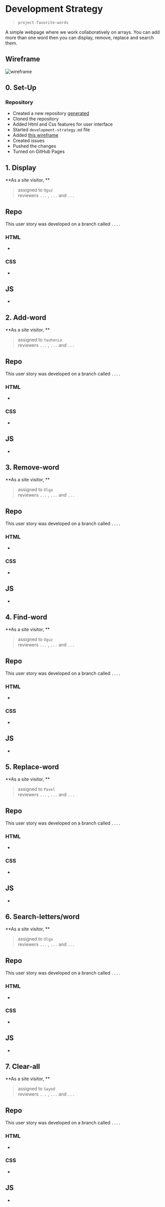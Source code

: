 # Development Strategy

> `project-favorite-words`

A simple webpage where we work collaboratively on arrays. You can add more than one word then you can display, remove, replace and search them.

## Wireframe

![wireframe](.\images\wireframe.png)

## 0. Set-Up

### Repository

- Created a new repository [generated](https://github.com/HackYourFutureBelgium/favorite-words)
- Cloned the repository
- Added Html and Css features for user interface
- Started `development-strategy.md` file 
- Added [this wireframe](.\images\wireframe.png)
- Created issues
- Pushed the changes
- Turned on GitHub Pages

## 1. Display

**As a site visitor, **

> assigned to `Oguz`  
> reviewers `...` , `...` and `...`

## Repo

This user story was developed on a branch called `....`

### HTML

- 

### CSS

- 

## JS

- 

## 2. Add-word

**As a site visitor, **

> assigned to `Yauhenia`  
> reviewers `...` , `...` and `...`

## Repo

This user story was developed on a branch called `....`

### HTML

- 

### CSS

- 

## JS

- 

## 3. Remove-word

**As a site visitor, **

> assigned to `Olga`  
> reviewers `...` , `...` and `...`

## Repo

This user story was developed on a branch called `....`

### HTML

- 

### CSS

- 

## JS

- 

## 4. Find-word

**As a site visitor, **

> assigned to `Oguz`  
> reviewers `...` , `...` and `...`

## Repo

This user story was developed on a branch called `....`

### HTML

- 

### CSS

- 

## JS

- 

## 5. Replace-word

**As a site visitor, **

> assigned to `Pavel`  
> reviewers `...` , `...` and `...`

## Repo

This user story was developed on a branch called `....`

### HTML

- 

### CSS

- 

## JS

- 

## 6. Search-letters/word

**As a site visitor, **

> assigned to `Olga`  
> reviewers `...` , `...` and `...`

## Repo

This user story was developed on a branch called `....`

### HTML

- 

### CSS

- 

## JS

- 

## 7. Clear-all

**As a site visitor, **

> assigned to `Sayed`  
> reviewers `...` , `...` and `...`

## Repo

This user story was developed on a branch called `....`

### HTML

- 

### CSS

- 

## JS

- 